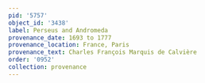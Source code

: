```yaml
---
pid: '5757'
object_id: '3438'
label: Perseus and Andromeda
provenance_date: 1693 to 1777
provenance_location: France, Paris
provenance_text: Charles François Marquis de Calvière
order: '0952'
collection: provenance
---
```

